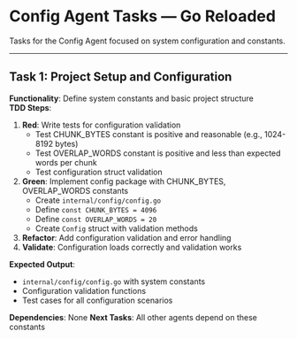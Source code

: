 # Config Agent Tasks — Go Reloaded

Tasks for the Config Agent focused on system configuration and constants.

---

## Task 1: Project Setup and Configuration
**Functionality**: Define system constants and basic project structure  
**TDD Steps**:
1. **Red**: Write tests for configuration validation
   - Test CHUNK_BYTES constant is positive and reasonable (e.g., 1024-8192 bytes)
   - Test OVERLAP_WORDS constant is positive and less than expected words per chunk
   - Test configuration struct validation
2. **Green**: Implement config package with CHUNK_BYTES, OVERLAP_WORDS constants
   - Create `internal/config/config.go`
   - Define `const CHUNK_BYTES = 4096`
   - Define `const OVERLAP_WORDS = 20`
   - Create `Config` struct with validation methods
3. **Refactor**: Add configuration validation and error handling
4. **Validate**: Configuration loads correctly and validation works

**Expected Output**:
- `internal/config/config.go` with system constants
- Configuration validation functions
- Test cases for all configuration scenarios

**Dependencies**: None
**Next Tasks**: All other agents depend on these constants